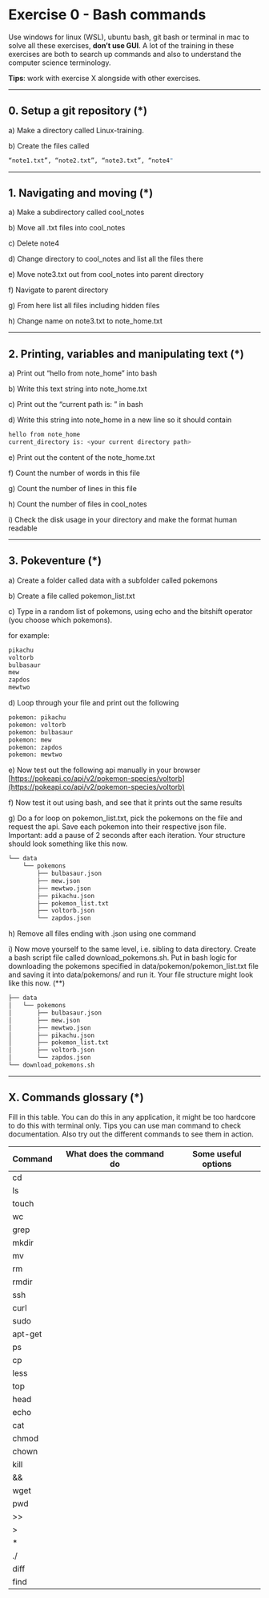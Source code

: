 # Exercise 0 - Bash commands

Use windows for linux (WSL), ubuntu bash, git bash or terminal in mac to solve all these exercises, **don’t use GUI**. A lot of the training in these exercises are both to search up commands and also to understand the computer science terminology.

**Tips**: work with exercise X alongside with other exercises.

---

## 0. Setup a git repository (\*)

a) Make a directory called Linux-training.

b) Create the files called

```bash
“note1.txt”, “note2.txt”, “note3.txt”, “note4"
```

---

## 1. Navigating and moving (\*)

a) Make a subdirectory called cool_notes

b) Move all .txt files into cool_notes

c) Delete note4

d) Change directory to cool_notes and list all the files there

e) Move note3.txt out from cool_notes into parent directory

f) Navigate to parent directory

g) From here list all files including hidden files

h) Change name on note3.txt to note_home.txt

---

## 2. Printing, variables and manipulating text (\*)

a) Print out “hello from note_home” into bash

b) Write this text string into note_home.txt

c) Print out the “current path is: <your current directory path>” in bash

d) Write this string into note_home in a new line so it should contain

```bash
hello from note_home
current_directory is: <your current directory path>
```

e) Print out the content of the note_home.txt

f) Count the number of words in this file

g) Count the number of lines in this file

h) Count the number of files in cool_notes

i) Check the disk usage in your directory and make the format human readable

---

## 3. Pokeventure (\*)

a) Create a folder called data with a subfolder called pokemons

b) Create a file called pokemon_list.txt

c) Type in a random list of pokemons, using echo and the bitshift operator (you choose which pokemons).

for example:

```bash
pikachu
voltorb
bulbasaur
mew
zapdos
mewtwo
```



d) Loop through your file and print out the following

```bash
pokemon: pikachu
pokemon: voltorb
pokemon: bulbasaur
pokemon: mew
pokemon: zapdos
pokemon: mewtwo
```

e) Now test out the following api manually in your browser [https://pokeapi.co/api/v2/pokemon-species/voltorb](https://pokeapi.co/api/v2/pokemon-species/voltorb)

f) Now test it out using bash, and see that it prints out the same results

g) Do a for loop on pokemon_list.txt, pick the pokemons on the file and request the api. Save each pokemon into their respective json file. Important: add a pause of 2 seconds after each iteration. Your structure should look something like this now.

```bash
└── data
    └── pokemons
        ├── bulbasaur.json
        ├── mew.json
        ├── mewtwo.json
        ├── pikachu.json
        ├── pokemon_list.txt
        ├── voltorb.json
        └── zapdos.json
```

h) Remove all files ending with .json using one command

i) Now move yourself to the same level, i.e. sibling to data directory. Create a bash script file called download_pokemons.sh. Put in bash logic for downloading the pokemons specified in data/pokemon/pokemon_list.txt file and saving it into data/pokemons/ and run it. Your file structure might look like this now. (\*\*)

```bash
├── data
│   └── pokemons
│       ├── bulbasaur.json
│       ├── mew.json
│       ├── mewtwo.json
│       ├── pikachu.json
│       ├── pokemon_list.txt
│       ├── voltorb.json
│       └── zapdos.json
└── download_pokemons.sh
```

---

## X. Commands glossary (\*)

Fill in this table. You can do this in any application, it might be too hardcore to do this with terminal only. Tips you can use man command to check documentation. Also try out the different commands to see them in action.

| Command | What does the command do | Some useful options |
| ------- | ------------------------ | ------------------- |
| cd      |                          |                     |
| ls      |                          |                     |
| touch   |                          |                     |
| wc      |                          |                     |
| grep    |                          |                     |
| mkdir   |                          |                     |
| mv      |                          |                     |
| rm      |                          |                     |
| rmdir   |                          |                     |
| ssh     |                          |                     |
| curl    |                          |                     |
| sudo    |                          |                     |
| apt-get |                          |                     |
| ps      |                          |                     |
| cp      |                          |                     |
| less    |                          |                     |
| top     |                          |                     |
| head    |                          |                     |
| echo    |                          |                     |
| cat     |                          |                     |
| chmod   |                          |                     |
| chown   |                          |                     |
| kill    |                          |                     |
| &&      |                          |                     |
| wget    |                          |                     |
| pwd     |                          |                     |
| >>      |                          |                     |
| >       |                          |                     |
| \*      |                          |                     |
| ./      |                          |                     |
| diff    |                          |                     |
| find    |                          |                     |
